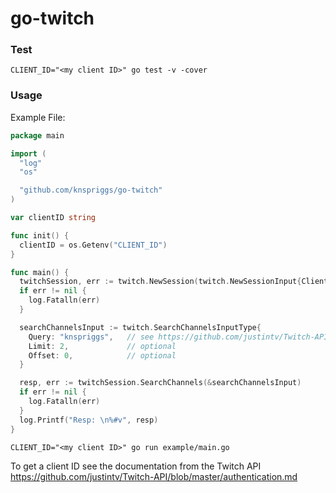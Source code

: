 # go-twitch

### Test
```
CLIENT_ID="<my client ID>" go test -v -cover
```

### Usage

Example File:
```go
package main

import (
  "log"
  "os"

  "github.com/knspriggs/go-twitch"
)

var clientID string

func init() {
  clientID = os.Getenv("CLIENT_ID")
}

func main() {
  twitchSession, err := twitch.NewSession(twitch.NewSessionInput{ClientID: clientID})
  if err != nil {
    log.Fatalln(err)
  }

  searchChannelsInput := twitch.SearchChannelsInputType{
    Query: "knspriggs",   // see https://github.com/justintv/Twitch-API/blob/master/v3_resources/search.md for query syntax
    Limit: 2,             // optional
    Offset: 0,            // optional
  }

  resp, err := twitchSession.SearchChannels(&searchChannelsInput)
  if err != nil {
    log.Fatalln(err)
  }
  log.Printf("Resp: \n%#v", resp)
}
```

```
CLIENT_ID="<my client ID>" go run example/main.go
```

To get a client ID see the documentation from the Twitch API https://github.com/justintv/Twitch-API/blob/master/authentication.md

